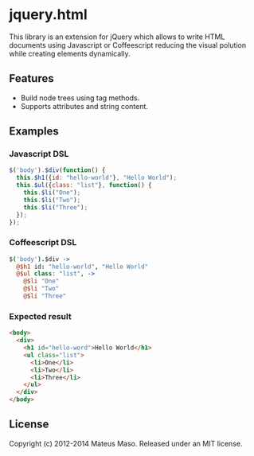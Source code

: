 jquery.html
===========

This library is an extension for jQuery which allows to write HTML documents using Javascript or Coffeescript reducing the visual polution while creating elements dynamically.

## Features

* Build node trees using tag methods.
* Supports attributes and string content.

## Examples

### Javascript DSL

```javascript
$('body').$div(function() {
  this.$h1({id: "hello-world"}, "Hello World");
  this.$ul({class: "list"}, function() {
    this.$li("One");
    this.$li("Two");
    this.$li("Three");
  });
});
```

### Coffeescript DSL

```coffeescript
$('body').$div ->
  @$h1 id: "hello-world", "Hello World"
  @$ul class: "list", ->
    @$li "One"
    @$li "Two"
    @$li "Three"
```

### Expected result

```html
<body>
  <div>
    <h1 id="hello-word">Hello World</h1>
    <ul class="list">
      <li>One</li>
      <li>Two</li>
      <li>Three</li>
    </ul>
  </div>
</body>
```

## License

Copyright (c) 2012-2014 Mateus Maso. Released under an MIT license.
